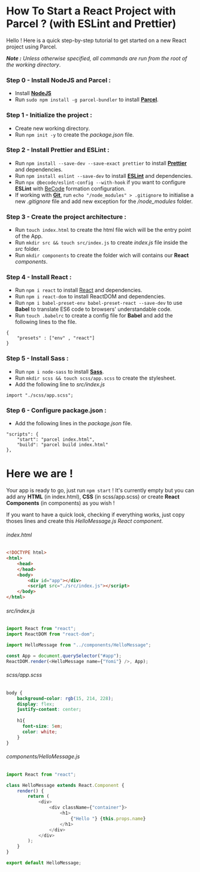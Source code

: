 # How To Start a React Project with Parcel ? (with ESLint and Prettier)
  
Hello ! Here is a quick step-by-step tutorial to get started on a new React project using Parcel.

***Note :** Unless otherwise specified, all commands are run from the root of the working directory*.
### Step 0 - Install NodeJS and Parcel :
- Install [**NodeJS**](https://nodejs.org/en/)
- Run ```sudo npm install -g parcel-bundler``` to install [**Parcel**](https://parceljs.org/).
### Step 1 - Initialize the project :
- Create new working directory.
- Run ```npm init -y``` to create the *package.json* file.
### Step 2 - Install Prettier and ESLint :
- Run ```npm install --save-dev --save-exact prettier``` to install [**Prettier**](https://prettier.io/) and dependencies.
- Run ```npm install eslint --save-dev``` to install [**ESLint**](https://eslint.org/) and dependencies.
- Run ```npx @becode/eslint-config --with-hook``` if you want to configure **ESLint** with [BeCode](https://www.becode.org/) formation configuration.
- If working with [**Git**](https://github.com/), run ```echo "/node_modules" > .gitignore``` to initialise a new *.gitignore* file and add new exception for the */node_modules* folder.
### Step 3 - Create the project architecture :
- Run ```touch index.html``` to create the html file wich will be the entry point of the App.
- Run ```mkdir src && touch src/index.js``` to create *index.js* file inside the *src* folder.
- Run ```mkdir components``` to create the folder wich will contains our **React** *components*.
### Step 4 - Install React :
- Run ```npm i react``` to install [React](https://reactjs.org/) and dependencies.
- Run ```npm i react-dom``` to install ReactDOM and dependencies.
- Run ```npm i babel-preset-env babel-preset-react --save-dev``` to use **Babel** to translate ES6 code to browsers' understandable code.
- Run ```touch .babelrc``` to create a config file for **Babel** and add the following lines to the file.
```
{
    "presets" : ["env" , "react"]
}

```
### Step 5 - Install Sass :
- Run ```npm i node-sass``` to install [**Sass**](https://sass-lang.com/).
- Run ```mkdir scss && touch scss/app.scss``` to create the stylesheet.
- Add the following line to *src/index.js*
```
import "./scss/app.scss";
```
### Step 6 - Configure package.json :
- Add the following lines in the *package.json* file.
```
"scripts": {
    "start": "parcel index.html",
    "build": "parcel build index.html"
},
```
# Here we are !
Your app is ready to go, just run ```npm start``` !
It's currently empty but you can add any **HTML** (in index.html), **CSS** (in scss/app.scss) or create **React Components** (in components) as you wish !   
  
If you want to have a quick look, checking if everything works, just copy thoses lines and create this *HelloMessage.js React component*.

###### index.html
```html
<!DOCTYPE html>
<html>
    <head>
    </head>
    <body>
        <div id="app"></div>
        <script src="./src/index.js"></script>
    </body>
</html>

```
###### src/index.js
```javascript
import React from "react";
import ReactDOM from "react-dom";

import HelloMessage from "../components/HelloMessage";

const App = document.querySelector("#app");
ReactDOM.render(<HelloMessage name={"Yomi"} />, App);
```
###### scss/app.scss
```scss
body {
    background-color: rgb(15, 214, 228);
    display: flex;
    justify-content: center;
    
    h1{
      font-size: 5em;
      color: white;
    }
}
```
###### components/HelloMessage.js
```javascript
import React from "react";

class HelloMessage extends React.Component {
    render() {
        return (
            <div>
                <div className={"container"}>
                    <h1>
                        {"Hello "} {this.props.name}
                    </h1>
                </div>
            </div>
        );
    }
}

export default HelloMessage;
```
